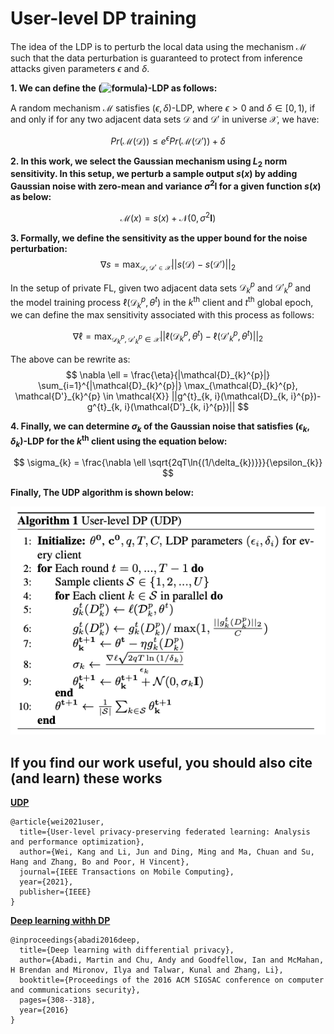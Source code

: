 # User-level DP training

The idea of the LDP is to perturb the local data using the mechanism $\mathcal{M}$ such that the data perturbation is guaranteed to protect from inference attacks given parameters $\epsilon$ and $\delta$.

**1. We can define the (![formula](https://render.githubusercontent.com/render/math?math=\epsilon,\delta))-LDP as follows:**

A random mechanism $\mathcal{M}$ satisfies $(\epsilon, \delta)$-LDP, where $\epsilon>0$ and $\delta\in[0, 1)$, if and only if for any two adjacent data sets $\mathcal{D}$ and $\mathcal{D'}$ in universe $\mathcal{X}$, we have:

$$
  Pr(\mathcal{M}(\mathcal{D})) \leq e^{\epsilon} Pr(\mathcal{M}(\mathcal{D'})) + \delta
$$

**2. In this work, we select the Gaussian mechanism using $L_{2}$ norm sensitivity. In this setup, we perturb a sample output $s(x)$ by adding Gaussian noise with zero-mean and variance $\sigma^2\mathbf{I}$ for a given function $s(x)$ as below:**

$$
    \mathcal{M}(x) = s(x) + \mathcal{N}(0, \sigma^2\mathbf{I})
$$

**3. Formally, we define the sensitivity as the upper bound for the noise perturbation:**
$$
    \nabla s = \max_{\mathcal{D}, \mathcal{D'} \in \mathcal{X}} ||s(\mathcal{D})-s(\mathcal{D'})||_{2}
$$

In the setup of private FL, given two adjacent data sets $\mathcal{D}_{k}^{p}$ and $\mathcal{D'}_{k}^{p}$ and the model training process $\ell(\mathcal{D}_{k}^{p}, \theta^{t})$ in the $k^\text{th}$ client and $t^\text{th}$ global epoch, we can define the max sensitivity associated with this process as follows:

$$
  \nabla \ell = \max_{\mathcal{D}_{k}^{p}, \mathcal{D'}_{k}^{p} \in \mathcal{X}} ||\ell(\mathcal{D}_{k}^{p}, \theta^{t})-\ell(\mathcal{D'}_{k}^{p}, \theta^{t})||_{2}
$$

The above can be rewrite as:
$$
  \nabla \ell = \frac{\eta}{|\mathcal{D}_{k}^{p}|} \sum_{i=1}^{|\mathcal{D}_{k}^{p}|} \max_{\mathcal{D}_{k}^{p}, \mathcal{D'}_{k}^{p} \in \mathcal{X}} ||g^{t}_{k, i}(\mathcal{D}_{k, i}^{p})-g^{t}_{k, i}(\mathcal{D'}_{k, i}^{p})||
$$

**4. Finally, we can determine $\sigma_{k}$ of the Gaussian noise that satisfies $(\epsilon_{k}, \delta_{k})$-LDP for the $k^\text{th}$ client using the equation below:**

$$
  \sigma_{k} = \frac{\nabla \ell \sqrt{2qT\ln{(1/\delta_{k})}}}{\epsilon_{k}}
$$

**Finally, The UDP algorithm is shown below:**

![Alt text](../img/udp_algorithm.png?raw=true "UDP Federated Learning")

## If you find our work useful, you should also cite (and learn) these works  

**[UDP](https://arxiv.org/pdf/2003.00229.pdf)**

```
@article{wei2021user,
  title={User-level privacy-preserving federated learning: Analysis and performance optimization},
  author={Wei, Kang and Li, Jun and Ding, Ming and Ma, Chuan and Su, Hang and Zhang, Bo and Poor, H Vincent},
  journal={IEEE Transactions on Mobile Computing},
  year={2021},
  publisher={IEEE}
}
```

**[Deep learning withh DP](https://arxiv.org/pdf/2003.00229.pdf)**

```
@inproceedings{abadi2016deep,
  title={Deep learning with differential privacy},
  author={Abadi, Martin and Chu, Andy and Goodfellow, Ian and McMahan, H Brendan and Mironov, Ilya and Talwar, Kunal and Zhang, Li},
  booktitle={Proceedings of the 2016 ACM SIGSAC conference on computer and communications security},
  pages={308--318},
  year={2016}
}
```
